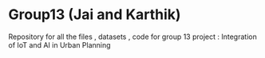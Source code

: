 # Group13 (Jai and Karthik)
Repository for all the files , datasets , code for group 13 project : Integration of IoT and AI in Urban Planning
